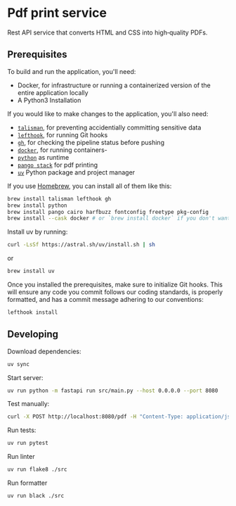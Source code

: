 # Pdf print service
Rest API service that converts HTML and CSS into high‑quality PDFs.

## Prerequisites
To build and run the application, you'll need:

- Docker, for infrastructure or running a containerized version of the entire application locally
- A Python3 Installation

If you would like to make changes to the application, you'll also need:

- [`talisman`](https://thoughtworks.github.io/talisman/), for preventing accidentially committing sensitive data
- [`lefthook`](https://lefthook.dev/), for running Git hooks
- [`gh`](https://cli.github.com/), for checking the pipeline status before pushing
- [`docker`](https://www.docker.com/), for running containers- 
- [`python`](https://www.python.org/) as runtime
- [`pango stack`](https://www.gtk.org/docs/architecture/pango) for pdf printing
- [`uv`](https://github.com/astral-sh/uv) Python package and project manager


If you use [Homebrew](https://brew.sh/), you can install all of them like this:

```sh
brew install talisman lefthook gh
brew install python
brew install pango cairo harfbuzz fontconfig freetype pkg-config
brew install --cask docker # or `brew install docker` if you don't want the desktop app
```
Install uv by running:
```bash
curl -LsSf https://astral.sh/uv/install.sh | sh
```
or
```bash
brew install uv
```

Once you installed the prerequisites, make sure to initialize Git hooks. This will ensure any code you commit follows our coding standards, is properly formatted, and has a commit message adhering to our conventions:

```sh
lefthook install
```

## Developing

Download dependencies:
```bash
uv sync
```

Start server: 
```bash
uv run python -m fastapi run src/main.py --host 0.0.0.0 --port 8080
```

Test manually:
```bash
curl -X POST http://localhost:8080/pdf -H "Content-Type: application/json" -d '{"html":"<h1>Hello</h1>","css":"h1 { color: red }","filename":"hello.pdf"}' -o hello.pdf
```

Run tests: 
```bash
uv run pytest
```

Run linter
```bash
uv run flake8 ./src
```

Run formatter
```bash
uv run black ./src
```